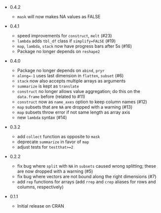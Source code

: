 * 0.4.2
  * `mask` will now makes NA values as FALSE

* 0.4.1
  * speed improvements for `construct`, `melt` (#23)
  * `lambda` adds `tbl_df` class if `simplify=FALSE` (#19)
  * `map`, `lambda`, `stack` now have progress bars after 5s (#16)
  * Package no longer depends on `reshape2`

* 0.4.0
  * Package no longer depends on `abind`, `pryr`
  * `along=-1` uses last dimension in `flatten`, `subset` (#6)
  * `stack` now also accepts multiple arrays as arguments
  * `summarize` is kept as `translate`
  * `construct` no longer allows value aggregation; do this on the `data.frame`
    before (related to #11)
  * `construct` now as `name_axes` option to keep column names (#12)
  * `map` subsets that are `NA` are dropped with a warning (#13)
  * `map` subsets throw error if not same length as array axis
  * new `lambda` syntax (#14)

* 0.3.2
  * add `collect` function as opposite to `mask`
  * deprecate `summarize` in favor of `map`
  * adjust tests for `testthat>=2`

* 0.2.2
  * fix bug where `split` with `NA` in `subsets` caused wrong splitting; these
    are now dropped with a warning (#5)
  * fix bug where vectors are not bound along the right dimensions (#7)
  * add `rep` functions for arrays (add `rrep` and `crep` aliases for rows and
    columns, respectively)

* 0.1.1
  * Initial release on CRAN
